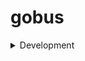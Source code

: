 # gobus

<details>
<summary>Development</summary>

Make sure you have:
- Go 1.16, [install](https://golang.org/doc/install)
- GoLand / VSCode / other IDE, [install goland](https://www.jetbrains.com/go/)
- golangci-lint 1.40, [install](https://golangci-lint.run/usage/install/)


### EnvFile plugin

EnvFile plugin for GoLand is useful for applying conf from .env files. Install [here](https://plugins.jetbrains.com/plugin/7861-envfile).

To use it:
- Open [Run configuration]
- Select EnvFile tab
- Add file .env from repo root
  * On macOS press shirt+cmd+. to display hidden files
</details>